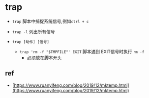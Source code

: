 # trap

+ `trap` 脚本中捕捉系统信号,例如`ctrl + c`

+ `trap -l` 列出所有信号

+ `trap [动作] [信号]`
    + `trap 'rm -f "$TMPFILE"' EXIT` 脚本遇到 EXIT信号时执行 `rm -f`
        + 必须放在脚本开头

## ref
+ [https://www.ruanyifeng.com/blog/2019/12/mktemp.html](https://www.ruanyifeng.com/blog/2019/12/mktemp.html)